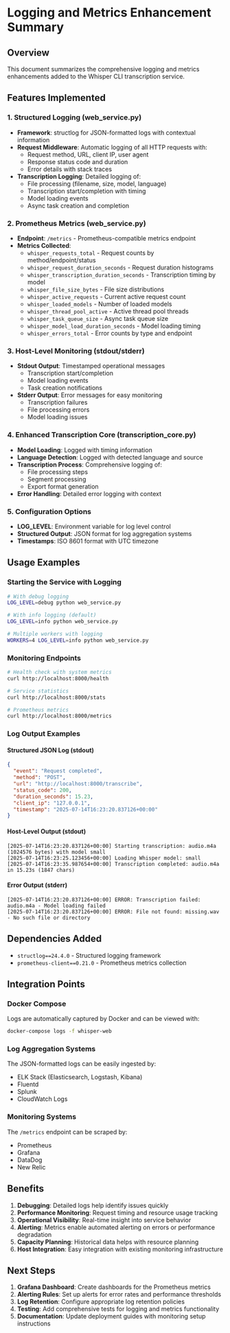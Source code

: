 # Logging and Metrics Enhancement Summary

## Overview
This document summarizes the comprehensive logging and metrics enhancements added to the Whisper CLI transcription service.

## Features Implemented

### 1. Structured Logging (web_service.py)
- **Framework**: structlog for JSON-formatted logs with contextual information
- **Request Middleware**: Automatic logging of all HTTP requests with:
  - Request method, URL, client IP, user agent
  - Response status code and duration
  - Error details with stack traces
- **Transcription Logging**: Detailed logging of:
  - File processing (filename, size, model, language)
  - Transcription start/completion with timing
  - Model loading events
  - Async task creation and completion

### 2. Prometheus Metrics (web_service.py)
- **Endpoint**: `/metrics` - Prometheus-compatible metrics endpoint
- **Metrics Collected**:
  - `whisper_requests_total` - Request counts by method/endpoint/status
  - `whisper_request_duration_seconds` - Request duration histograms
  - `whisper_transcription_duration_seconds` - Transcription timing by model
  - `whisper_file_size_bytes` - File size distributions
  - `whisper_active_requests` - Current active request count
  - `whisper_loaded_models` - Number of loaded models
  - `whisper_thread_pool_active` - Active thread pool threads
  - `whisper_task_queue_size` - Async task queue size
  - `whisper_model_load_duration_seconds` - Model loading timing
  - `whisper_errors_total` - Error counts by type and endpoint

### 3. Host-Level Monitoring (stdout/stderr)
- **Stdout Output**: Timestamped operational messages
  - Transcription start/completion
  - Model loading events
  - Task creation notifications
- **Stderr Output**: Error messages for easy monitoring
  - Transcription failures
  - File processing errors
  - Model loading issues

### 4. Enhanced Transcription Core (transcription_core.py)
- **Model Loading**: Logged with timing information
- **Language Detection**: Logged with detected language and source
- **Transcription Process**: Comprehensive logging of:
  - File processing steps
  - Segment processing
  - Export format generation
- **Error Handling**: Detailed error logging with context

### 5. Configuration Options
- **LOG_LEVEL**: Environment variable for log level control
- **Structured Output**: JSON format for log aggregation systems
- **Timestamps**: ISO 8601 format with UTC timezone

## Usage Examples

### Starting the Service with Logging
```bash
# With debug logging
LOG_LEVEL=debug python web_service.py

# With info logging (default)
LOG_LEVEL=info python web_service.py

# Multiple workers with logging
WORKERS=4 LOG_LEVEL=info python web_service.py
```

### Monitoring Endpoints
```bash
# Health check with system metrics
curl http://localhost:8000/health

# Service statistics
curl http://localhost:8000/stats

# Prometheus metrics
curl http://localhost:8000/metrics
```

### Log Output Examples

#### Structured JSON Log (stdout)
```json
{
  "event": "Request completed",
  "method": "POST",
  "url": "http://localhost:8000/transcribe",
  "status_code": 200,
  "duration_seconds": 15.23,
  "client_ip": "127.0.0.1",
  "timestamp": "2025-07-14T16:23:20.837126+00:00"
}
```

#### Host-Level Output (stdout)
```
[2025-07-14T16:23:20.837126+00:00] Starting transcription: audio.m4a (1024576 bytes) with model small
[2025-07-14T16:23:25.123456+00:00] Loading Whisper model: small
[2025-07-14T16:23:35.987654+00:00] Transcription completed: audio.m4a in 15.23s (1847 chars)
```

#### Error Output (stderr)
```
[2025-07-14T16:23:20.837126+00:00] ERROR: Transcription failed: audio.m4a - Model loading failed
[2025-07-14T16:23:20.837126+00:00] ERROR: File not found: missing.wav - No such file or directory
```

## Dependencies Added
- `structlog==24.4.0` - Structured logging framework
- `prometheus-client==0.21.0` - Prometheus metrics collection

## Integration Points

### Docker Compose
Logs are automatically captured by Docker and can be viewed with:
```bash
docker-compose logs -f whisper-web
```

### Log Aggregation Systems
The JSON-formatted logs can be easily ingested by:
- ELK Stack (Elasticsearch, Logstash, Kibana)
- Fluentd
- Splunk
- CloudWatch Logs

### Monitoring Systems
The `/metrics` endpoint can be scraped by:
- Prometheus
- Grafana
- DataDog
- New Relic

## Benefits

1. **Debugging**: Detailed logs help identify issues quickly
2. **Performance Monitoring**: Request timing and resource usage tracking
3. **Operational Visibility**: Real-time insight into service behavior
4. **Alerting**: Metrics enable automated alerting on errors or performance degradation
5. **Capacity Planning**: Historical data helps with resource planning
6. **Host Integration**: Easy integration with existing monitoring infrastructure

## Next Steps

1. **Grafana Dashboard**: Create dashboards for the Prometheus metrics
2. **Alerting Rules**: Set up alerts for error rates and performance thresholds
3. **Log Retention**: Configure appropriate log retention policies
4. **Testing**: Add comprehensive tests for logging and metrics functionality
5. **Documentation**: Update deployment guides with monitoring setup instructions